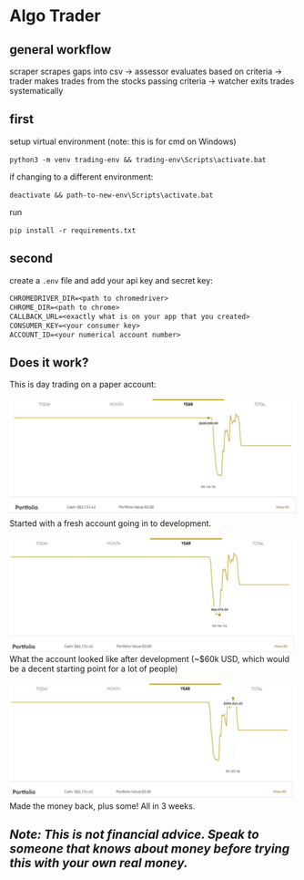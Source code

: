 # Algo Trader 

## general workflow 

scraper scrapes gaps into csv -> assessor evaluates based on criteria ->
trader makes trades from the stocks passing criteria -> watcher exits trades systematically

## first

setup virtual environment (note: this is for cmd on Windows)

`python3 -m venv trading-env && trading-env\Scripts\activate.bat`

if changing to a different environment:

`deactivate && path-to-new-env\Scripts\activate.bat`

run 

`pip install -r requirements.txt`

## second

create a `.env` file and add your api key and secret key:

```
CHROMEDRIVER_DIR=<path to chromedriver>
CHROME_DIR=<path to chrome>
CALLBACK_URL=<exactly what is on your app that you created>
CONSUMER_KEY=<your consumer key>
ACCOUNT_ID=<your numerical account number>
```

## Does it work?

This is day trading on a paper account:

![started algorithm development](./readme-files/alpaca-start.jpg)
Started with a fresh account going in to development.

![finished algorithm development](./readme-files/alpaca-dev-done.jpg)
What the account looked like after development (~$60k USD, which would be a decent starting point for a lot of people)

![after 3 weeks of running](./readme-files/alpaca-3-weeks.jpg)
Made the money back, plus some! All in 3 weeks.

## ***Note: This is not financial advice. Speak to someone that knows about money before trying this with your own real money.***